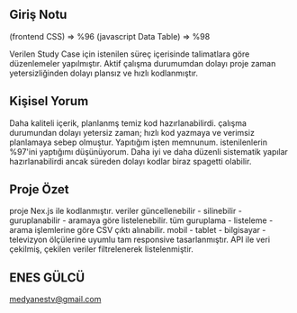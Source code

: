 ## Giriş Notu
(frontend CSS) => %96
(javascript Data Table) => %98

Verilen Study Case için istenilen süreç içerisinde talimatlara göre düzenlemeler yapılmıştır.
Aktif çalışma durumumdan dolayı proje zaman yetersizliğinden dolayı plansız ve hızlı kodlanmıştır.


## Kişisel Yorum
Daha kaliteli içerik, planlanmş temiz kod hazırlanabilirdi.
çalışma durumundan dolayı yetersiz zaman; hızlı kod yazmaya ve verimsiz planlamaya sebep olmuştur. Yapıtığım işten memnunum. istenilenlerin %97'ini yaptığımı düşünüyorum.  Daha iyi ve daha düzenli sistematik yapılar hazırlanabilirdi ancak süreden dolayı kodlar biraz spagetti olabilir.

## Proje Özet
proje Nex.js ile kodlanmıştır.
veriler güncellenebilir - silinebilir - guruplanabilir - aramaya göre listelenebilir.
tüm guruplama - listeleme - arama işlemlerine göre CSV çıktı alınabilir.
mobil - tablet - bilgisayar - televizyon ölçülerine uyumlu tam responsive tasarlanmıştır.
API ile veri çekilmiş, çekilen veriler filtrelenerek listelenmiştir. 

## ENES GÜLCÜ
medyanestv@gmail.com


